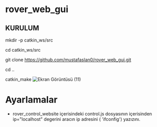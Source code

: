 # rover_web_gui
## KURULUM

mkdir -p catkin_ws/src

cd catkin_ws/src

git clone https://github.com/mustafaslan0/rover_web_gui.git

cd ..

catkin_make
![Ekran Görüntüsü (11)](https://user-images.githubusercontent.com/89737685/199282842-f90d8ed0-3e5e-4819-8f4f-b25cc563f0b0.png)




# Ayarlamalar

- rover_control_website içerisindeki control.js dosyasının içerisinden ip="localhost" degerini aracın ip adresini ( 'ifconfig') yazızını.


  

